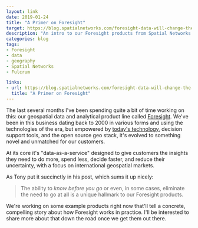 ```yaml
---
layout: link
date: 2019-01-24
title: "A Primer on Foresight"
target: https://blog.spatialnetworks.com/foresight-data-will-change-the-way-you-do-business-524e329c5af6
description: "An intro to our Foresight products from Spatial Networks."
categories: blog
tags:
- Foresight
- data
- geography
- Spatial Networks
- Fulcrum

links:
- url: https://blog.spatialnetworks.com/foresight-data-will-change-the-way-you-do-business-524e329c5af6
  title: "A Primer on Foresight"
---
```


The last several months I've been spending quite a bit of time working on this: our geospatial data and analytical product line called [Foresight](https://spatialnetworks.com/foresight/). We've been in this business dating back to 2000 in various forms and using the technologies of the era, but empowered by [today's technology](https://www.fulcrumapp.com/), decision support tools, and the open source geo stack, it's evolved to something novel and unmatched for our customers.

At its core it's "data-as-a-service" designed to give customers the insights they need to do more, spend less, decide faster, and reduce their uncertainty, with a focus on international geospatial markets.

As Tony put it succinctly in his post, which sums it up nicely:

> The ability to _know before you go_ or even, in some cases, eliminate the need to go at all is a unique hallmark to our Foresight products.

We're working on some example products right now that'll tell a concrete, compelling story about how Foresight works in practice. I'll be interested to share more about that down the road once we get them out there.
